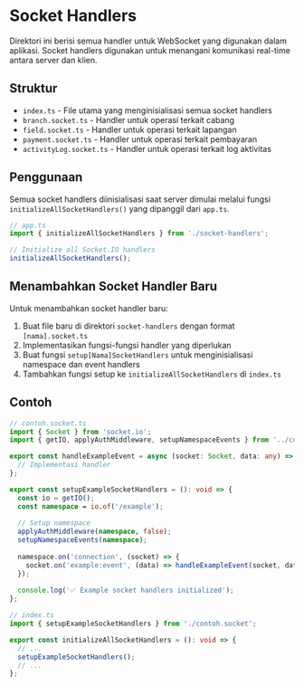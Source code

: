 # Socket Handlers

Direktori ini berisi semua handler untuk WebSocket yang digunakan dalam aplikasi. Socket handlers digunakan untuk menangani komunikasi real-time antara server dan klien.

## Struktur

- `index.ts` - File utama yang menginisialisasi semua socket handlers
- `branch.socket.ts` - Handler untuk operasi terkait cabang
- `field.socket.ts` - Handler untuk operasi terkait lapangan
- `payment.socket.ts` - Handler untuk operasi terkait pembayaran
- `activityLog.socket.ts` - Handler untuk operasi terkait log aktivitas

## Penggunaan

Semua socket handlers diinisialisasi saat server dimulai melalui fungsi `initializeAllSocketHandlers()` yang dipanggil dari `app.ts`.

```typescript
// app.ts
import { initializeAllSocketHandlers } from './socket-handlers';

// Initialize all Socket.IO handlers
initializeAllSocketHandlers();
```

## Menambahkan Socket Handler Baru

Untuk menambahkan socket handler baru:

1. Buat file baru di direktori `socket-handlers` dengan format `[nama].socket.ts`
2. Implementasikan fungsi-fungsi handler yang diperlukan
3. Buat fungsi `setup[Nama]SocketHandlers` untuk menginisialisasi namespace dan event handlers
4. Tambahkan fungsi setup ke `initializeAllSocketHandlers` di `index.ts`

## Contoh

```typescript
// contoh.socket.ts
import { Socket } from 'socket.io';
import { getIO, applyAuthMiddleware, setupNamespaceEvents } from '../config/socket';

export const handleExampleEvent = async (socket: Socket, data: any) => {
  // Implementasi handler
};

export const setupExampleSocketHandlers = (): void => {
  const io = getIO();
  const namespace = io.of('/example');
  
  // Setup namespace
  applyAuthMiddleware(namespace, false);
  setupNamespaceEvents(namespace);
  
  namespace.on('connection', (socket) => {
    socket.on('example:event', (data) => handleExampleEvent(socket, data));
  });
  
  console.log('✅ Example socket handlers initialized');
};
```

```typescript
// index.ts
import { setupExampleSocketHandlers } from './contoh.socket';

export const initializeAllSocketHandlers = (): void => {
  // ...
  setupExampleSocketHandlers();
  // ...
};
``` 